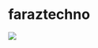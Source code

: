 # faraztechno



<img  align="center" src="![22](https://github.com/faraztechno/faraztechno/assets/112564495/e84cbd73-981e-4676-9165-2ea035d285fa)
">
